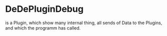 # DeDePluginDebug

is a Plugin, which show many internal thing, all sends of Data to the Plugins, and which the programm has called.
